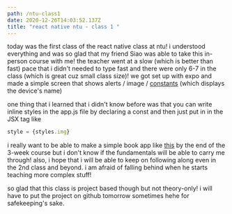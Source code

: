 ```yaml
---
path: /ntu-class1
date: 2020-12-26T14:03:52.137Z
title: "react native ntu - class 1 "
---
```

today was the first class of the react native class at ntu! i understood everything and was so glad that my friend Siao was able to take this in-person course with me! the teacher went at a slow (which is better than fast) pace that i didn't needed to type fast and there were only 6-7 in the class (which is great cuz small class size)! we got set up with expo and made a simple screen that shows alerts / image / [constants](https://docs.expo.io/versions/latest/sdk/constants/) (which displays the device's name)

one thing that i learned that i didn't know before was that you can write inline styles in the app.js file by declaring a const and then just put in in the JSX tag like 

```javascript
style = {styles.img}
```

i really want to be able to make a simple book app like [this](https://www.instamobile.io/react-native-tutorials/react-native-app-ideas-beginners/) by the end of the 3-week course but i don't know if the fundamentals will be able to carry me through! also, i hope that i will be able to keep on following along even in the 2nd class and beyond. i am afraid of falling behind when he starts teaching more complex stuff! 

so glad that this class is project based though but not theory-only! i will have to put the project on github tomorrow sometimes hehe for safekeeping's sake.